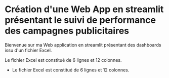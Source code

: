 # Création d'une Web App en streamlit présentant le suivi de performance des campagnes publicitaires

Bienvenue sur ma Web application en streamlit présentant des dashboards issu d'un fichier Excel.

Le fichier Excel est constitué de 6 lignes et 12 colonnes.

<ul>
  <li>Le fichier Excel est constitué de 6 lignes et 12 colonnes.</li>
</ul>
